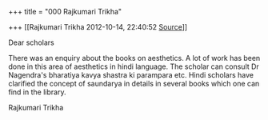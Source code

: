 +++
title = "000 Rajkumari Trikha"

+++
[[Rajkumari Trikha	2012-10-14, 22:40:52 [Source](https://groups.google.com/g/bvparishat/c/IliVHJaUXic)]]



Dear scholars

There was an enquiry about the books on aesthetics. A lot of work has been done in this area of aesthetics in hindi language. The scholar can consult Dr Nagendra's bharatiya kavya shastra ki parampara etc. Hindi scholars have clarified the concept of saundarya in details in several books which one can find in the library.

Rajkumari Trikha

